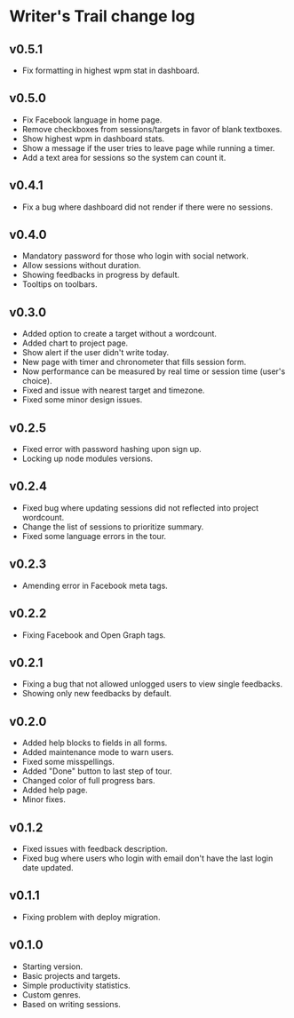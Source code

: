 # Writer's Trail change log

## v0.5.1

* Fix formatting in highest wpm stat in dashboard.

## v0.5.0

* Fix Facebook language in home page.
* Remove checkboxes from sessions/targets in favor of blank textboxes.
* Show highest wpm in dashboard stats.
* Show a message if the user tries to leave page while running a timer.
* Add a text area for sessions so the system can count it.

## v0.4.1

* Fix a bug where dashboard did not render if there were no sessions.

## v0.4.0

* Mandatory password for those who login with social network.
* Allow sessions without duration.
* Showing feedbacks in progress by default.
* Tooltips on toolbars.

## v0.3.0

* Added option to create a target without a wordcount.
* Added chart to project page.
* Show alert if the user didn't write today.
* New page with timer and chronometer that fills session form.
* Now performance can be measured by real time or session time (user's choice).
* Fixed and issue with nearest target and timezone.
* Fixed some minor design issues.

## v0.2.5

* Fixed error with password hashing upon sign up.
* Locking up node modules versions.

## v0.2.4

* Fixed bug where updating sessions did not reflected into project wordcount.
* Change the list of sessions to prioritize summary.
* Fixed some language errors in the tour.

## v0.2.3

* Amending error in Facebook meta tags.

## v0.2.2

* Fixing Facebook and Open Graph tags.

## v0.2.1

* Fixing a bug that not allowed unlogged users to view single feedbacks.
* Showing only new feedbacks by default.

## v0.2.0

* Added help blocks to fields in all forms.
* Added maintenance mode to warn users.
* Fixed some misspellings.
* Added "Done" button to last step of tour.
* Changed color of full progress bars.
* Added help page.
* Minor fixes.

## v0.1.2

* Fixed issues with feedback description.
* Fixed bug where users who login with email don't have the last login date updated.

## v0.1.1

* Fixing problem with deploy migration.

## v0.1.0

* Starting version.
* Basic projects and targets.
* Simple productivity statistics.
* Custom genres.
* Based on writing sessions.